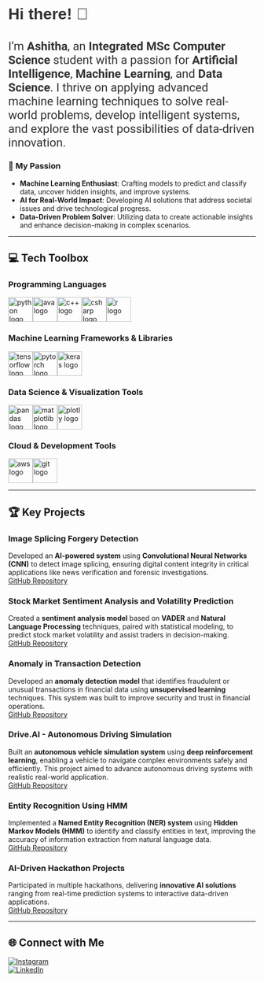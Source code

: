 <h2 align="left" style="font-size: 32px; font-weight: bold; color: #333; font-family: 'Arial', sans-serif;">
    Hi there! 👋  
</h2>
<h2 align="left" style="font-size: 24px; font-weight: normal; color: #333; font-family: 'roboto', sans-serif;">
    I’m <strong>Ashitha</strong>, an <strong>Integrated MSc Computer Science</strong> student with a passion for 
    <strong>Artificial Intelligence</strong>, <strong>Machine Learning</strong>, and <strong>Data Science</strong>. 
    I thrive on applying advanced machine learning techniques to solve real-world problems, develop intelligent systems, 
    and explore the vast possibilities of data-driven innovation.
</h2>

### 🌱 <span style="font-weight: bold;">My Passion</span>  
- <strong>Machine Learning Enthusiast</strong>: Crafting models to predict and classify data, uncover hidden insights, and improve systems.  
- <strong>AI for Real-World Impact</strong>: Developing AI solutions that address societal issues and drive technological progress.  
- <strong>Data-Driven Problem Solver</strong>: Utilizing data to create actionable insights and enhance decision-making in complex scenarios.  

---

## 💻 <span style="font-weight: bold;">Tech Toolbox</span>  

### **Programming Languages**  
<div style="display: flex; flex-wrap: wrap;">
    <img src="https://cdn.jsdelivr.net/gh/devicons/devicon/icons/python/python-original.svg" height="50" alt="python logo" />  
    <img src="https://cdn.jsdelivr.net/gh/devicons/devicon/icons/java/java-original.svg" height="50" alt="java logo" />  
    <img src="https://cdn.jsdelivr.net/gh/devicons/devicon/icons/cplusplus/cplusplus-original.svg" height="50" alt="c++ logo" />  
    <img src="https://cdn.jsdelivr.net/gh/devicons/devicon/icons/csharp/csharp-original.svg" height="50" alt="csharp logo" />  
    <img src="https://cdn.jsdelivr.net/gh/devicons/devicon/icons/r/r-original.svg" height="50" alt="r logo" />
</div>

### **Machine Learning Frameworks & Libraries**  
<div style="display: flex; flex-wrap: wrap;">
    <img src="https://cdn.jsdelivr.net/gh/devicons/devicon/icons/tensorflow/tensorflow-original.svg" height="50" alt="tensorflow logo" />  
    <img src="https://cdn.jsdelivr.net/gh/devicons/devicon/icons/pytorch/pytorch-original.svg" height="50" alt="pytorch logo" />  
    <img src="https://cdn.jsdelivr.net/gh/devicons/devicon/icons/keras/keras-original.svg" height="50" alt="keras logo" />
</div>

### **Data Science & Visualization Tools**  
<div style="display: flex; flex-wrap: wrap;">
    <img src="https://cdn.jsdelivr.net/gh/devicons/devicon/icons/pandas/pandas-original.svg" height="50" alt="pandas logo" />  
    <img src="https://cdn.jsdelivr.net/gh/devicons/devicon/icons/matplotlib/matplotlib-original.svg" height="50" alt="matplotlib logo" />  
    <img src="https://cdn.jsdelivr.net/gh/devicons/devicon/icons/plotly/plotly-original.svg" height="50" alt="plotly logo" />
</div>

### **Cloud & Development Tools**  
<div style="display: flex; flex-wrap: wrap;">
    <img src="https://cdn.jsdelivr.net/gh/devicons/devicon/icons/aws/aws-original.svg" height="50" alt="aws logo" />  
    <img src="https://cdn.jsdelivr.net/gh/devicons/devicon/icons/git/git-original.svg" height="50" alt="git logo" />
</div>

---

## 🏆 <span style="font-weight: bold;">Key Projects</span>

### **Image Splicing Forgery Detection**  
Developed an **AI-powered system** using **Convolutional Neural Networks (CNN)** to detect image splicing, ensuring digital content integrity in critical applications like news verification and forensic investigations.  
[GitHub Repository](https://github.com/ashithapallath/Image-Splicing-Detection)

### **Stock Market Sentiment Analysis and Volatility Prediction**  
Created a **sentiment analysis model** based on **VADER** and **Natural Language Processing** techniques, paired with statistical modeling, to predict stock market volatility and assist traders in decision-making.  
[GitHub Repository](https://github.com/ashithapallath/Stock-Market-Sentiment-Analysis)

### **Anomaly in Transaction Detection**  
Developed an **anomaly detection model** that identifies fraudulent or unusual transactions in financial data using **unsupervised learning** techniques. This system was built to improve security and trust in financial operations.  
[GitHub Repository](https://github.com/ashithapallath/Anomaly-in-Transaction)

### **Drive.AI - Autonomous Driving Simulation**  
Built an **autonomous vehicle simulation system** using **deep reinforcement learning**, enabling a vehicle to navigate complex environments safely and efficiently. This project aimed to advance autonomous driving systems with realistic real-world application.  
[GitHub Repository](https://github.com/ashithapallath/Drive.AI)

### **Entity Recognition Using HMM**  
Implemented a **Named Entity Recognition (NER) system** using **Hidden Markov Models (HMM)** to identify and classify entities in text, improving the accuracy of information extraction from natural language data.  
[GitHub Repository](https://github.com/ashithapallath/Entity-Recognition-HMM)

### **AI-Driven Hackathon Projects**  
Participated in multiple hackathons, delivering **innovative AI solutions** ranging from real-time prediction systems to interactive data-driven applications.  
[GitHub Repository](https://github.com/ashithapallath?tab=repositories)

---

## 🌐 <span style="font-weight: bold;">Connect with Me</span>  
[![Instagram](https://img.shields.io/badge/Instagram-%23E4405F.svg?logo=Instagram&logoColor=white)](https://instagram.com/__ash_itha__)  
[![LinkedIn](https://img.shields.io/badge/LinkedIn-%230077B5.svg?logo=linkedin&logoColor=white)](https://www.linkedin.com/in/ashitha-pallath-6bb942258)
